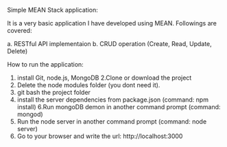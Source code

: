 Simple MEAN Stack application:

It is a very basic application I have developed using MEAN. Followings are covered:

  a. RESTful API implementaion
  b. CRUD operation (Create, Read, Update, Delete)
  
  How to run the application:
  
  1. install Git, node.js, MongoDB
  2.Clone or download the project
  3. Delete the node modules folder (you dont need it).
  4. git bash the project folder
  5. install the server dependencies from package.json (command: npm install)
  6.Run mongoDB demon in another command prompt (command: mongod)
  7. Run the node server in another command prompt (command: node server)
  8. Go to your browser and write the url: http://localhost:3000
  
  
